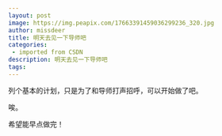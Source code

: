 ```yaml
---
layout: post
image: https://img.peapix.com/17663391459036299236_320.jpg
author: missdeer
title: 明天去见一下导师吧
categories: 
 - imported from CSDN
description: 明天去见一下导师吧
tags: 
---
```


列个基本的计划，只是为了和导师打声招呼，可以开始做了吧。

唉。

希望能早点做完！

